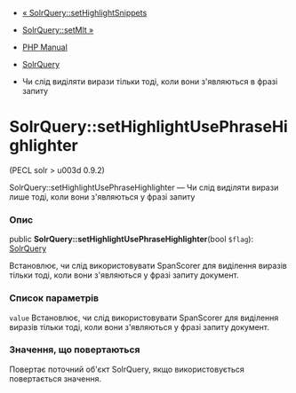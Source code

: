 - [«
SolrQuery::setHighlightSnippets](solrquery.sethighlightsnippets.md)
- [SolrQuery::setMlt »](solrquery.setmlt.md)

- [PHP Manual](index.md)
- [SolrQuery](class.solrquery.md)
- Чи слід виділяти вирази тільки тоді, коли вони з'являються в
фразі запиту

# SolrQuery::setHighlightUsePhraseHighlighter

(PECL solr \> u003d 0.9.2)

SolrQuery::setHighlightUsePhraseHighlighter — Чи слід виділяти
вирази лише тоді, коли вони з'являються у фразі запиту

### Опис

public **SolrQuery::setHighlightUsePhraseHighlighter**(bool `$flag`):
[SolrQuery](class.solrquery.md)

Встановлює, чи слід використовувати SpanScorer для виділення
виразів тільки тоді, коли вони з'являються у фразі запиту
документ.

### Список параметрів

`value`
Встановлює, чи слід використовувати SpanScorer для виділення
виразів тільки тоді, коли вони з'являються у фразі запиту
документ.

### Значення, що повертаються

Повертає поточний об'єкт SolrQuery, якщо використовується повертається
значення.
